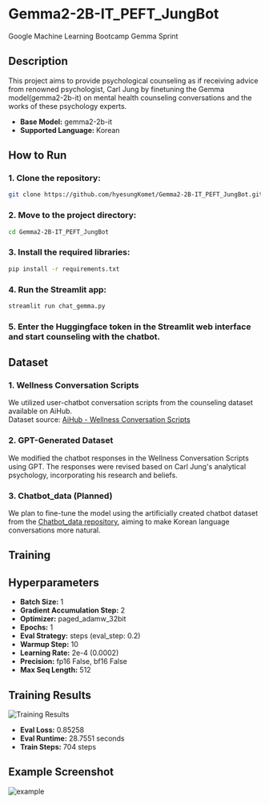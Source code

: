 # Gemma2-2B-IT_PEFT_JungBot
Google Machine Learning Bootcamp Gemma Sprint

## Description
This project aims to provide psychological counseling as if receiving advice from renowned psychologist, Carl Jung by finetuning the Gemma model(gemma2-2b-it) on mental health 
counseling conversations and the works of these psychology experts.
- **Base Model:** gemma2-2b-it  
- **Supported Language:** Korean

## How to Run

### 1. Clone the repository:
   ```bash
   git clone https://github.com/hyesungKomet/Gemma2-2B-IT_PEFT_JungBot.git
   ```
   
### 2. Move to the project directory:
   ```bash
   cd Gemma2-2B-IT_PEFT_JungBot
   ```

### 3. Install the required libraries:
   ```bash
   pip install -r requirements.txt
   ```

### 4. Run the Streamlit app:
   ```bash
   streamlit run chat_gemma.py
   ```

### 5. Enter the Huggingface token in the Streamlit web interface and start counseling with the chatbot.

## Dataset
### 1. Wellness Conversation Scripts
We utilized user-chatbot conversation scripts from the counseling dataset available on AiHub.  
Dataset source: [AiHub - Wellness Conversation Scripts](https://aihub.or.kr/aihubdata/data/view.do?currMenu=120&topMenu=100&aihubDataSe=extrldata&dataSetSn=267)

### 2. GPT-Generated Dataset
We modified the chatbot responses in the Wellness Conversation Scripts using GPT. The responses were revised based on Carl Jung's analytical psychology, incorporating his research and beliefs.

### 3. Chatbot_data (Planned)
We plan to fine-tune the model using the artificially created chatbot dataset from the [Chatbot_data repository](https://github.com/songys/Chatbot_data), aiming to make Korean language conversations more natural.

## Training
## Hyperparameters
- **Batch Size:** 1
- **Gradient Accumulation Step:** 2
- **Optimizer:** paged_adamw_32bit
- **Epochs:** 1
- **Eval Strategy:** steps (eval_step: 0.2)
- **Warmup Step:** 10
- **Learning Rate:** 2e-4 (0.0002)
- **Precision:** fp16 False, bf16 False
- **Max Seq Length:** 512

## Training Results
![Training Results](https://github.com/user-attachments/assets/87f3a650-438c-4401-a113-d1d1e2ad5c13)
- **Eval Loss:** 0.85258
- **Eval Runtime:** 28.7551 seconds
- **Train Steps:** 704 steps

## Example Screenshot
![example](https://github.com/user-attachments/assets/9e27a25f-7407-447f-bf4e-cee7ba8c60ef)
